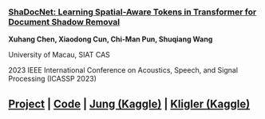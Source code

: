 
### [ShaDocNet: Learning Spatial-Aware Tokens in Transformer for Document Shadow Removal](https://arxiv.org/abs/2211.16675)

__Xuhang Chen, Xiaodong Cun, Chi-Man Pun, Shuqiang Wang__

University of Macau, SIAT CAS

2023 IEEE International Conference on Acoustics, Speech, and Signal Processing (ICASSP 2023)

[Project](https://cxh-research.github.io/ShadocNet/) | [Code](https://github.com/CXH-Research/ShadocNet) | [Jung (Kaggle)](https://www.kaggle.com/datasets/xuhangc/jungs-dataset) | [Kligler (Kaggle)](https://www.kaggle.com/datasets/xuhangc/kliglers-dataset)
---
